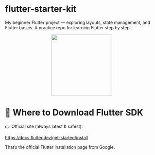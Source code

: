 # flutter-starter-kit
My beginner Flutter project — exploring layouts, state management, and Flutter basics. A practice repo for learning Flutter step by step.

<p align="center">
  <img src="https://docs.flutter.dev/assets/images/branding/flutter/logo/default.svg" width="200">
</p>


# 🔽 Where to Download Flutter SDK

👉 Official site (always latest & safest):

https://docs.flutter.dev/get-started/install

That’s the official Flutter installation page from Google.
